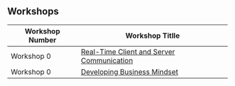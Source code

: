 ## Workshops 


| Workshop Number | Workshop Titlle                           |
| --------------- | ----------------------------------------- |
| Workshop 0      | [Real-Time Client and Server Communication](https://github.com/antematter/workshopHub/tree/master/Realtime-Client-Server-Communication) |
| Workshop 0      | [Developing Business Mindset](https://github.com/antematter/workshopHub/tree/master/Developing-Business-Mindset) |
